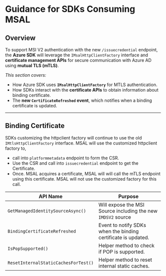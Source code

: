 # Guidance for SDKs Consuming MSAL

## Overview

To support MSI V2 authentication with the new `/issuecredential` endpoint, the **Azure SDK** will leverage the `IMsalHttpClientFactory` interface and **certificate management APIs** for secure communication with Azure AD using **mutual TLS (mTLS)**.

_This section covers:_
- How Azure SDK uses **`IMsalHttpClientFactory`** for MTLS authentication.
- How SDKs interact with the **certificate APIs** to obtain information about binding certificate.
- The **new `CertificateRefreshed` event**, which notifies when a binding certificate is updated.

---

## **Binding Certificate**

SDKs customizing the httpclient factory will continue to use the old `IMtlsHttpClientFactory` interface. MSAL will use the customized httpclient factory to, 

- call into `platformmetadata` endpoint to form the CSR.
- Use the CSR and call into `issuecredential` endpoint to get the Certificate.
- Once. MSAL acquires a certificate, MSAL will will call the mTLS endpoint using this certificate. MSAL will not use the customized factory for this call. 

| API Name                             | Purpose                                                                            |
|--------------------------------------|------------------------------------------------------------------------------------|
| `GetManagedIdentitySourceAsync()`    | Will expose the MSI Source including the new `IMDSV2` source                       |
| `BindingCertificateRefreshed`        | Event to notify SDKs when the binding certificate is updated.                      |
| `IsPopSupported()`                   | Helper method to check if POP is supported.                                        |
| `ResetInternalStaticCachesForTest()` | Helper method to reset internal static caches.                                     |



